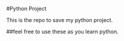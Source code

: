 #Python Project

This is the repo to save my python project. 

##feel free to use these as you learn python. 
